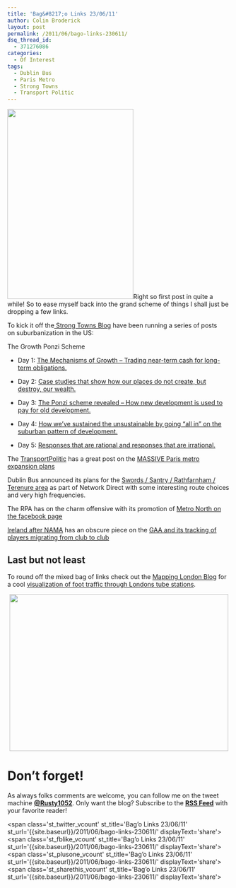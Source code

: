 ```yaml
---
title: 'Bag&#8217;o Links 23/06/11'
author: Colin Broderick
layout: post
permalink: /2011/06/bago-links-230611/
dsq_thread_id:
  - 371276086
categories:
  - Of Interest
tags:
  - Dublin Bus
  - Paris Metro
  - Strong Towns
  - Transport Politic
---
```

[<img class="alignleft size-large wp-image-1480" title="A Hundred Thousand Welcomes" src="{{site.baseurl}}/wp-content/uploads/2011/06/DSC_0001-679x1024.jpg" alt="" width="285" height="430" />][1]Right so first post in quite a while! So to ease myself back into the grand scheme of things I shall just be dropping a few links.

To kick it off the[ Strong Towns Blog][2] have been running a series of posts on suburbanization in the US:

The Growth Ponzi Scheme

*   Day 1: <a href="http://www.strongtowns.org/journal/2011/6/13/the-growth-ponzi-scheme-part-1.html" target="_blank">The Mechanisms of Growth &#8211; Trading near-term cash for long-term obligations.</a>

*   Day 2: <a href="http://www.strongtowns.org/journal/2011/6/14/the-growth-ponzi-scheme-part-2.html" target="_blank">Case studies that show how our places do not create, but destroy, our wealth.</a>

*   Day 3: <a href="http://www.strongtowns.org/journal/2011/6/15/the-growth-ponzi-scheme-part-3.html" target="_blank">The Ponzi scheme revealed &#8211; How new development is used to pay for old development.</a>

*   Day 4: <a href="http://www.strongtowns.org/journal/2011/6/16/the-growth-ponzi-scheme-part-4.html" target="_blank">How we&#8217;ve sustained the unsustainable by going &#8220;all in&#8221; on the suburban pattern of development.</a>

*   Day 5: <a href="http://www.strongtowns.org/journal/2011/6/16/the-growth-ponzi-scheme-part-5-finale.html" target="_blank">Responses that are rational and responses that are irrational.</a>

The [TransportPolitic][3] has a great post on the [MASSIVE Paris metro expansion plans][4]

Dublin Bus announced its plans for the [Swords / Santry / Rathfarnham / Terenure area][5] as part of Network Direct with some interesting route choices and very high frequencies.

The RPA has on the charm offensive with its promotion of [Metro North on the facebook page][6]

[Ireland after NAMA][7] has an obscure piece on the [GAA and its tracking of players migrating from club to club][8]

## Last but not least

To round off the mixed bag of links check out the [Mapping London Blog][9] for a cool [visualization of foot traffic through Londons tube stations][10].

<p style="text-align: center;">
  <a href="http://mappinglondon.co.uk/2011/06/22/tubeviz-tube-station-passenger-footfall/"><img class="aligncenter size-full wp-image-1478" title="TubeStation Map" src="{{site.baseurl}}/wp-content/uploads/2011/06/Screen-shot-2011-06-23-at-22.25.47.png" alt="" width="495" height="355" /></a>
</p>

<h1 style="text-align: left;">
  Don&#8217;t forget!
</h1>

<p style="text-align: left;">
  As always folks comments are welcome, you can follow me on the tweet machine <strong><a title="Follow me on Twitter" href="http://twitter.com/#!/rusty1052" target="_blank">@Rusty1052</a></strong>. Only want the blog? Subscribe to the <strong><a title="RSS Feed" href="http://feeds.feedburner.com/AnIrishPlanningStudentsBlog" target="_blank">RSS Feed</a></strong> with your favorite reader!
</p>

<span class='st\_twitter\_vcount' st\_title='Bag&#8217;o Links 23/06/11' st\_url='{{site.baseurl}}/2011/06/bago-links-230611/' displayText='share'></span><span class='st\_fblike\_vcount' st\_title='Bag&#8217;o Links 23/06/11' st\_url='{{site.baseurl}}/2011/06/bago-links-230611/' displayText='share'></span><span class='st\_plusone\_vcount' st\_title='Bag&#8217;o Links 23/06/11' st\_url='{{site.baseurl}}/2011/06/bago-links-230611/' displayText='share'></span><span class='st\_sharethis\_vcount' st\_title='Bag&#8217;o Links 23/06/11' st\_url='{{site.baseurl}}/2011/06/bago-links-230611/' displayText='share'></span>

 [1]: {{site.baseurl}}/wp-content/uploads/2011/06/DSC_0001.jpg
 [2]: http://www.strongtowns.org/journal/ "Strong Towns Blog"
 [3]: http://www.thetransportpolitic.com/
 [4]: http://www.thetransportpolitic.com/2011/05/27/paris-region-moves-ahead-with-125-miles-of-new-metro-lines/
 [5]: http://www.dublinbus.ie/en/Network-Direct/Network-Direct-Phase-2/Swords--Santry--Rathfarnham--Terenure1/
 [6]: http://www.facebook.com/pages/Metro-North/139624076083382
 [7]: http://irelandafternama.wordpress.com
 [8]: http://irelandafternama.wordpress.com/2011/06/22/the-gaa-and-migration/
 [9]: http://mappinglondon.co.uk
 [10]: http://mappinglondon.co.uk/2011/06/22/tubeviz-tube-station-passenger-footfall/